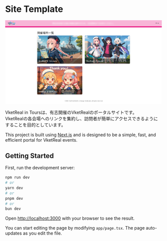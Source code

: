 # Site Template

![Screenshot](./screenshot.png)

VketReal in Toursは、有志開催のVketRealのポータルサイトです。  
VketRealの各会場へのリンクを集約し、訪問者が簡単にアクセスできるようにすることを目的としています。

This project is built using [Next.js](https://nextjs.org/) and is designed to be a simple, fast, and efficient portal for VketReal events.


## Getting Started

First, run the development server:

```bash
npm run dev
# or
yarn dev
# or
pnpm dev
# or
bun dev
```

Open [http://localhost:3000](http://localhost:3000) with your browser to see the result.

You can start editing the page by modifying `app/page.tsx`. The page auto-updates as you edit the file.